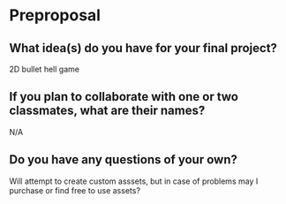 # Preproposal

## What idea(s) do you have for your final project?

2D bullet hell game


## If you plan to collaborate with one or two classmates, what are their names?

N/A

## Do you have any questions of your own?

Will attempt to create custom asssets, but in case of problems
may I purchase or find free to use assets?